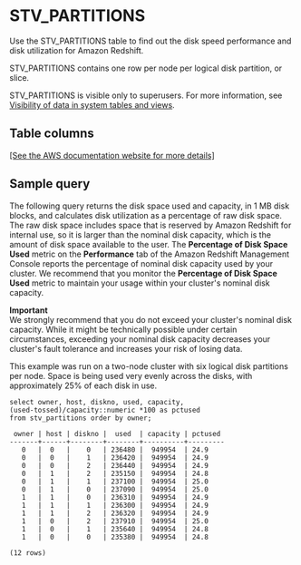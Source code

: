 # STV\_PARTITIONS<a name="r_STV_PARTITIONS"></a>

Use the STV\_PARTITIONS table to find out the disk speed performance and disk utilization for Amazon Redshift\.

STV\_PARTITIONS contains one row per node per logical disk partition, or slice\.

STV\_PARTITIONS is visible only to superusers\. For more information, see [Visibility of data in system tables and views](c_visibility-of-data.md)\.

## Table columns<a name="r_STV_PARTITIONS-table-rows2"></a>

[\[See the AWS documentation website for more details\]](http://docs.aws.amazon.com/redshift/latest/dg/r_STV_PARTITIONS.html)

## Sample query<a name="r_STV_PARTITIONS-sample-query2"></a>

The following query returns the disk space used and capacity, in 1 MB disk blocks, and calculates disk utilization as a percentage of raw disk space\. The raw disk space includes space that is reserved by Amazon Redshift for internal use, so it is larger than the nominal disk capacity, which is the amount of disk space available to the user\. The **Percentage of Disk Space Used** metric on the **Performance** tab of the Amazon Redshift Management Console reports the percentage of nominal disk capacity used by your cluster\. We recommend that you monitor the **Percentage of Disk Space Used** metric to maintain your usage within your cluster's nominal disk capacity\. 

**Important**  
We strongly recommend that you do not exceed your cluster's nominal disk capacity\. While it might be technically possible under certain circumstances, exceeding your nominal disk capacity decreases your cluster's fault tolerance and increases your risk of losing data\.

This example was run on a two\-node cluster with six logical disk partitions per node\. Space is being used very evenly across the disks, with approximately 25% of each disk in use\. 

```
select owner, host, diskno, used, capacity,
(used-tossed)/capacity::numeric *100 as pctused 
from stv_partitions order by owner;

 owner | host | diskno |  used  | capacity | pctused
-------+------+--------+--------+----------+---------
   0   |  0   |    0   | 236480 |  949954  | 24.9
   0   |  0   |    1   | 236420 |  949954  | 24.9
   0   |  0   |    2   | 236440 |  949954  | 24.9
   0   |  1   |    2   | 235150 |  949954  | 24.8
   0   |  1   |    1   | 237100 |  949954  | 25.0
   0   |  1   |    0   | 237090 |  949954  | 25.0
   1   |  1   |    0   | 236310 |  949954  | 24.9
   1   |  1   |    1   | 236300 |  949954  | 24.9
   1   |  1   |    2   | 236320 |  949954  | 24.9
   1   |  0   |    2   | 237910 |  949954  | 25.0
   1   |  0   |    1   | 235640 |  949954  | 24.8
   1   |  0   |    0   | 235380 |  949954  | 24.8 

(12 rows)
```